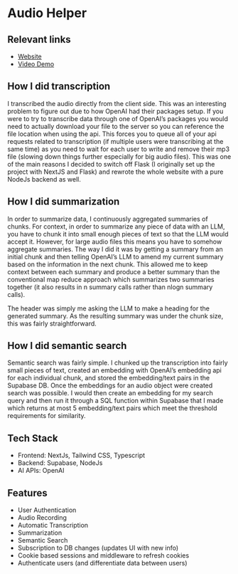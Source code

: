 # Audio Helper
## Relevant links
- [Website](https://audio-helper.vercel.app/home)
- [Video Demo](https://drive.google.com/file/d/1dxOX1XmBcXTJFjX4-K-53Tzm38iYuGIL/view?usp=sharing)

## How I did transcription
I transcribed the audio directly from the client side. This was an interesting problem to figure out due to how OpenAI had their packages setup. If you were to try to transcribe data through one of OpenAI’s packages you would need to actually download your file to the server so you can reference the file location when using the api. This forces you to queue all of your api requests related to transcription (if multiple users were transcribing at the same time) as you need to wait for each user to write and remove their mp3 file (slowing down things further especially for big audio files). This was one of the main reasons I decided to switch off Flask (I originally set up the project with NextJS and Flask) and rewrote the whole website with a pure NodeJs backend as well.
## How I did summarization 
In order to summarize data, I continuously aggregated summaries of chunks. For context, in order to summarize any piece of data with an LLM, you have to chunk it into small enough pieces of text so that the LLM would accept it. However, for large audio files this means you have to somehow aggregate summaries. The way I did it was by getting a summary from an initial chunk and then telling OpenAI’s LLM to amend my current summary based on the information in the next chunk. This allowed me to keep context between each summary and produce a better summary than the conventional map reduce approach which summarizes two summaries together (it also results in n summary calls rather than nlogn summary calls).

The header was simply me asking the LLM to make a heading for the generated summary. As the resulting summary was under the chunk size, this was fairly straightforward.
## How I did semantic search
Semantic search was fairly simple. I chunked up the transcription into fairly small pieces of text, created an embedding with OpenAI’s embedding api for each individual chunk, and stored the embedding/text pairs in the Supabase DB. Once the embeddings for an audio object were created search was possible. I would then create an embedding for my search query and then run it through a SQL function within Supabase that I made which returns at most 5 embedding/text pairs which meet the threshold requirements for similarity.
## Tech Stack
- Frontend: NextJs, Tailwind CSS, Typescript
- Backend: Supabase, NodeJs
- AI APIs: OpenAI
## Features
- User Authentication
- Audio Recording
- Automatic Transcription
- Summarization
- Semantic Search
- Subscription to DB changes (updates UI with new info)
- Cookie based sessions and middleware to refresh cookies
- Authenticate users (and differentiate data between users)
